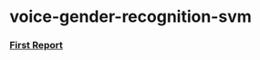# voice-gender-recognition-svm

### [First Report](https://docs.google.com/document/d/16RREx_XMZq61Dhb53-SeAQE_-e2zny2HCNfaLGR6vcE/edit#heading=h.alg7ntj1oh5a)
